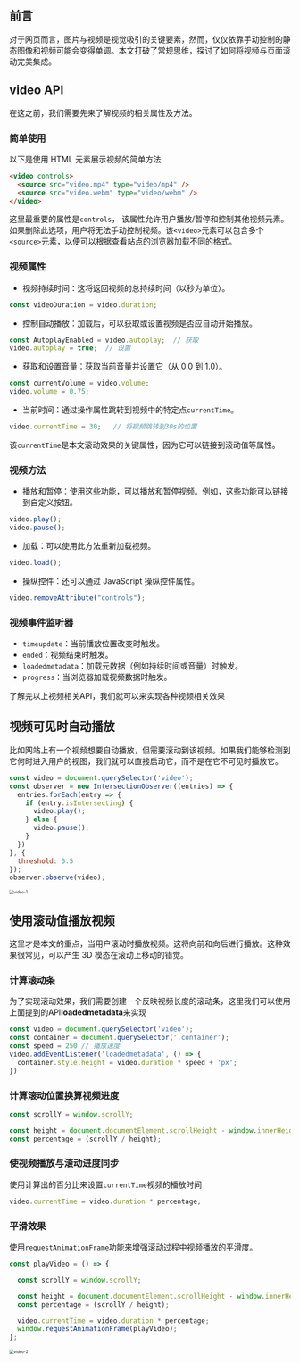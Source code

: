 ## 前言

对于网页而言，图片与视频是视觉吸引的关键要素，然而，仅仅依靠手动控制的静态图像和视频可能会变得单调。本文打破了常规思维，探讨了如何将视频与页面滚动完美集成。

## video API

在这之前，我们需要先来了解视频的相关属性及方法。

### 简单使用

以下是使用 HTML 元素展示视频的简单方法

```html
<video controls>
  <source src="video.mp4" type="video/mp4" />
  <source src="video.webm" type="video/webm" />
</video>
```

这里最重要的属性是`controls`， 该属性允许用户播放/暂停和控制其他视频元素。如果删除此选项，用户将无法手动控制视频。该`<video>`元素可以包含多个`<source>`元素，以便可以根据查看站点的浏览器加载不同的格式。

### 视频属性

- 视频持续时间：这将返回视频的总持续时间（以秒为单位）。

```js
const videoDuration = video.duration;
```

- 控制自动播放：加载后，可以获取或设置视频是否应自动开始播放。

```js
const AutoplayEnabled = video.autoplay;  // 获取
video.autoplay = true;  // 设置
```

- 获取和设置音量：获取当前音量并设置它（从 0.0 到 1.0）。

```js
const currentVolume = video.volume;
video.volume = 0.75;
```

- 当前时间：通过操作属性跳转到视频中的特定点`currentTime`。

```js
video.currentTime = 30;   // 将视频跳转到30s的位置
```

该`currentTime`是本文滚动效果的关键属性，因为它可以链接到滚动值等属性。

### 视频方法

- 播放和暂停：使用这些功能，可以播放和暂停视频。例如，这些功能可以链接到自定义按钮。

```js
video.play(); 
video.pause();
```

- 加载：可以使用此方法重新加载视频。

```js
video.load();
```

- 操纵控件：还可以通过 JavaScript 操纵控件属性。

```js
video.removeAttribute("controls");
```

### 视频事件监听器

- `timeupdate`：当前播放位置改变时触发。
- `ended`：视频结束时触发。
- `loadedmetadata`：加载元数据（例如持续时间或音量）时触发。
- `progress`：当浏览器加载视频数据时触发。

了解完以上视频相关API，我们就可以来实现各种视频相关效果

## 视频可见时自动播放

比如网站上有一个视频想要自动播放，但需要滚动到该视频。如果我们能够检测到它何时进入用户的视图，我们就可以直接启动它，而不是在它不可见时播放它。

```js
const video = document.querySelector('video');
const observer = new IntersectionObserver((entries) => {
  entries.forEach(entry => {
    if (entry.isIntersecting) {
      video.play();
    } else {
      video.pause();
    }
  })
}, {
  threshold: 0.5
});
observer.observe(video);
```

<img src="/Users/songyao/Desktop/songyao/fe-nanjiu/article/2024/2024-01/images/video-1.gif" alt="video-1" style="zoom:50%;" />

## 使用滚动值播放视频

这里才是本文的重点，当用户滚动时播放视频。这将向前和向后进行播放。这种效果很常见，可以产生 3D 模态在滚动上移动的错觉。

### 计算滚动条

为了实现滚动效果，我们需要创建一个反映视频长度的滚动条，这里我们可以使用上面提到的API**loadedmetadata**来实现

```js
const video = document.querySelector('video');
const container = document.querySelector('.container');
const speed = 250 // 播放速度
video.addEventListener('loadedmetadata', () => {
  container.style.height = video.duration * speed + 'px';
})
```

### 计算滚动位置换算视频进度

```js
const scrollY = window.scrollY;

const height = document.documentElement.scrollHeight - window.innerHeight;
const percentage = (scrollY / height);
```

### 使视频播放与滚动进度同步

使用计算出的百分比来设置`currentTime`视频的播放时间

```js
video.currentTime = video.duration * percentage;
```

### 平滑效果

使用`requestAnimationFrame`功能来增强滚动过程中视频播放的平滑度。

```js
const playVideo = () => {

  const scrollY = window.scrollY;

  const height = document.documentElement.scrollHeight - window.innerHeight;
  const percentage = (scrollY / height);

  video.currentTime = video.duration * percentage;
  window.requestAnimationFrame(playVideo);
};
```

<img src="/Users/songyao/Desktop/songyao/fe-nanjiu/article/2024/2024-01/images/video-2.gif" alt="video-2" style="zoom:50%;" />







